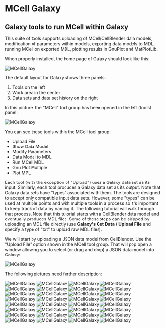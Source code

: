 # MCell Galaxy

## Galaxy tools to run MCell within Galaxy

This suite of tools supports uploading of MCell/CellBlender data models, 
modification of parameters within models, exporting data models to MDL,
running MCell on exported MDL, plotting results in GnuPlot and MatPlotLib.

When properly installed, the home page of Galaxy should look like this:

![MCellGalaxy](../images/00_front_page.png?raw=true "MCell running in Galaxy")

The default layout for Galaxy shows three panels:

1. Tools on the left
2. Work area in the center
3. Data sets and data set history on the right

In this picture, the "MCell" tool group has been opened in the left (tools) panel:

![MCellGalaxy](../images/00_mcell_open.png?raw=true "MCell in Galaxy")

You can see these tools within the MCell tool group:

* Upload File
* Show Data Model
* Modify Parameters
* Data Model to MDL
* Run MCell MDL
* Gnu Plot Multiple
* Plot MPL

Each tool (with the exception of "Upload") uses a Galaxy data set as its input.
Similarly, each tool produces a Galaxy data set as its output. Note that Galaxy
data sets have "types" associated with them. The tools are designed to accept only
compatible input data sets. However, some "types" can be used at multiple points
and with multiple tools in a process so it's important to keep track of data by naming it.
The following tutorial will walk through that process. Note that this tutorial starts
with a CellBlender data model and eventually produces MDL files. Some of these steps can
be skipped by uploading an MDL file directly (use **Galaxy's Get Data / Upload File** and
specify a type of "txt" to upload raw MDL files).

We will start by uploading a JSON data model from CellBlender. Use the "Upload File" option
shown in the MCell tool group. That will pop open a window allowing you to select (or drag
and drop) a JSON data model into Galaxy:


![MCellGalaxy](../images/00_upload_json_data_model.png?raw=true "MCell in Galaxy")

The following pictures need further description:


![MCellGalaxy](../images/01_first_data_set_details.png?raw=true "MCell in Galaxy")
![MCellGalaxy](../images/01_first_data_set_eye_view.png?raw=true "MCell in Galaxy")
![MCellGalaxy](../images/01_first_data_set.png?raw=true "MCell in Galaxy")
![MCellGalaxy](../images/01_show_data_model_tool.png?raw=true "MCell in Galaxy")
![MCellGalaxy](../images/02_modify_parameters_dr_2to3e4.png?raw=true "MCell in Galaxy")
![MCellGalaxy](../images/02_modify_parameters_empty.png?raw=true "MCell in Galaxy")
![MCellGalaxy](../images/02_show_data_model_details.png?raw=true "MCell in Galaxy")
![MCellGalaxy](../images/02_show_data_model_done.png?raw=true "MCell in Galaxy")
![MCellGalaxy](../images/02_show_data_model_eye_view.png?raw=true "MCell in Galaxy")
![MCellGalaxy](../images/03_modify_parameters_data_model.png?raw=true "MCell in Galaxy")
![MCellGalaxy](../images/03_modify_parameters_done.png?raw=true "MCell in Galaxy")
![MCellGalaxy](../images/03_modify_parameters_show_change.png?raw=true "MCell in Galaxy")
![MCellGalaxy](../images/04_data_model_to_mdl.png?raw=true "MCell in Galaxy")
![MCellGalaxy](../images/04_modify_parameters_details.png?raw=true "MCell in Galaxy")
![MCellGalaxy](../images/04_modify_parameters_show_done.png?raw=true "MCell in Galaxy")
![MCellGalaxy](../images/05_data_model_to_mdl_details.png?raw=true "MCell in Galaxy")
![MCellGalaxy](../images/05_data_model_to_mdl_done.png?raw=true "MCell in Galaxy")
![MCellGalaxy](../images/05_data_model_to_mdl_eye.png?raw=true "MCell in Galaxy")
![MCellGalaxy](../images/05_run_mcell_page.png?raw=true "MCell in Galaxy")
![MCellGalaxy](../images/10_gnu_plot_all_columns.png?raw=true "MCell in Galaxy")
![MCellGalaxy](../images/10_gnu_plot_setup.png?raw=true "MCell in Galaxy")
![MCellGalaxy](../images/10_mcell_result_eye.png?raw=true "MCell in Galaxy")
![MCellGalaxy](../images/10_mcell_result_tabular.png?raw=true "MCell in Galaxy")
![MCellGalaxy](../images/10_mcell_running.png?raw=true "MCell in Galaxy")
![MCellGalaxy](../images/11_gnu_plot_details.png?raw=true "MCell in Galaxy")
![MCellGalaxy](../images/11_gnu_plot_done.png?raw=true "MCell in Galaxy")
![MCellGalaxy](../images/11_gnu_plot_eye.png?raw=true "MCell in Galaxy")
![MCellGalaxy](../images/11_plot_mpl_blank.png?raw=true "MCell in Galaxy")
![MCellGalaxy](../images/11_plot_mpl_select_all.png?raw=true "MCell in Galaxy")
![MCellGalaxy](../images/12_plot_mpl_details.png?raw=true "MCell in Galaxy")
![MCellGalaxy](../images/12_plot_mpl.png?raw=true "MCell in Galaxy")
![MCellGalaxy](../images/12_plot_mpl_processing.png?raw=true "MCell in Galaxy")

